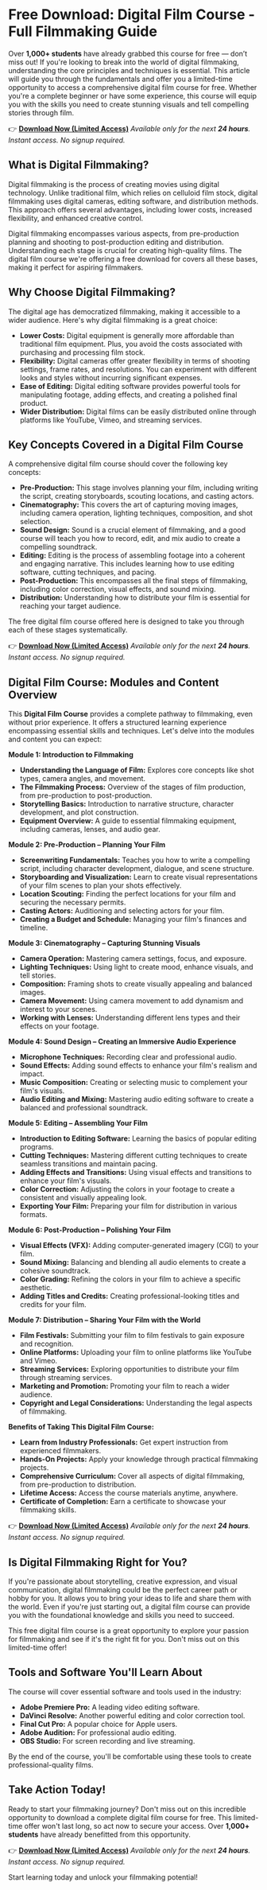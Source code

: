 # Free Download: Digital Film Course - Full Filmmaking Guide

Over **1,000+ students** have already grabbed this course for free — don’t miss out! If you're looking to break into the world of digital filmmaking, understanding the core principles and techniques is essential. This article will guide you through the fundamentals and offer you a limited-time opportunity to access a comprehensive digital film course for free. Whether you're a complete beginner or have some experience, this course will equip you with the skills you need to create stunning visuals and tell compelling stories through film.

👉 **[Download Now (Limited Access)](https://udemywork.com/digital-film-course)**
_Available only for the next **24 hours**. Instant access. No signup required._

## What is Digital Filmmaking?

Digital filmmaking is the process of creating movies using digital technology. Unlike traditional film, which relies on celluloid film stock, digital filmmaking uses digital cameras, editing software, and distribution methods. This approach offers several advantages, including lower costs, increased flexibility, and enhanced creative control.

Digital filmmaking encompasses various aspects, from pre-production planning and shooting to post-production editing and distribution. Understanding each stage is crucial for creating high-quality films. The digital film course we're offering a free download for covers all these bases, making it perfect for aspiring filmmakers.

## Why Choose Digital Filmmaking?

The digital age has democratized filmmaking, making it accessible to a wider audience. Here's why digital filmmaking is a great choice:

*   **Lower Costs:** Digital equipment is generally more affordable than traditional film equipment. Plus, you avoid the costs associated with purchasing and processing film stock.
*   **Flexibility:** Digital cameras offer greater flexibility in terms of shooting settings, frame rates, and resolutions. You can experiment with different looks and styles without incurring significant expenses.
*   **Ease of Editing:** Digital editing software provides powerful tools for manipulating footage, adding effects, and creating a polished final product.
*   **Wider Distribution:** Digital films can be easily distributed online through platforms like YouTube, Vimeo, and streaming services.

## Key Concepts Covered in a Digital Film Course

A comprehensive digital film course should cover the following key concepts:

*   **Pre-Production:** This stage involves planning your film, including writing the script, creating storyboards, scouting locations, and casting actors.
*   **Cinematography:** This covers the art of capturing moving images, including camera operation, lighting techniques, composition, and shot selection.
*   **Sound Design:** Sound is a crucial element of filmmaking, and a good course will teach you how to record, edit, and mix audio to create a compelling soundtrack.
*   **Editing:** Editing is the process of assembling footage into a coherent and engaging narrative. This includes learning how to use editing software, cutting techniques, and pacing.
*   **Post-Production:** This encompasses all the final steps of filmmaking, including color correction, visual effects, and sound mixing.
*   **Distribution:** Understanding how to distribute your film is essential for reaching your target audience.

The free digital film course offered here is designed to take you through each of these stages systematically.

👉 **[Download Now (Limited Access)](https://udemywork.com/digital-film-course)**
_Available only for the next **24 hours**. Instant access. No signup required._

## Digital Film Course: Modules and Content Overview

This **Digital Film Course** provides a complete pathway to filmmaking, even without prior experience. It offers a structured learning experience encompassing essential skills and techniques. Let's delve into the modules and content you can expect:

**Module 1: Introduction to Filmmaking**

*   **Understanding the Language of Film:** Explores core concepts like shot types, camera angles, and movement.
*   **The Filmmaking Process:** Overview of the stages of film production, from pre-production to post-production.
*   **Storytelling Basics:** Introduction to narrative structure, character development, and plot construction.
*   **Equipment Overview:** A guide to essential filmmaking equipment, including cameras, lenses, and audio gear.

**Module 2: Pre-Production – Planning Your Film**

*   **Screenwriting Fundamentals:** Teaches you how to write a compelling script, including character development, dialogue, and scene structure.
*   **Storyboarding and Visualization:** Learn to create visual representations of your film scenes to plan your shots effectively.
*   **Location Scouting:** Finding the perfect locations for your film and securing the necessary permits.
*   **Casting Actors:** Auditioning and selecting actors for your film.
*   **Creating a Budget and Schedule:** Managing your film's finances and timeline.

**Module 3: Cinematography – Capturing Stunning Visuals**

*   **Camera Operation:** Mastering camera settings, focus, and exposure.
*   **Lighting Techniques:** Using light to create mood, enhance visuals, and tell stories.
*   **Composition:** Framing shots to create visually appealing and balanced images.
*   **Camera Movement:** Using camera movement to add dynamism and interest to your scenes.
*   **Working with Lenses:** Understanding different lens types and their effects on your footage.

**Module 4: Sound Design – Creating an Immersive Audio Experience**

*   **Microphone Techniques:** Recording clear and professional audio.
*   **Sound Effects:** Adding sound effects to enhance your film's realism and impact.
*   **Music Composition:** Creating or selecting music to complement your film's visuals.
*   **Audio Editing and Mixing:** Mastering audio editing software to create a balanced and professional soundtrack.

**Module 5: Editing – Assembling Your Film**

*   **Introduction to Editing Software:** Learning the basics of popular editing programs.
*   **Cutting Techniques:** Mastering different cutting techniques to create seamless transitions and maintain pacing.
*   **Adding Effects and Transitions:** Using visual effects and transitions to enhance your film's visuals.
*   **Color Correction:** Adjusting the colors in your footage to create a consistent and visually appealing look.
*   **Exporting Your Film:** Preparing your film for distribution in various formats.

**Module 6: Post-Production – Polishing Your Film**

*   **Visual Effects (VFX):** Adding computer-generated imagery (CGI) to your film.
*   **Sound Mixing:** Balancing and blending all audio elements to create a cohesive soundtrack.
*   **Color Grading:** Refining the colors in your film to achieve a specific aesthetic.
*   **Adding Titles and Credits:** Creating professional-looking titles and credits for your film.

**Module 7: Distribution – Sharing Your Film with the World**

*   **Film Festivals:** Submitting your film to film festivals to gain exposure and recognition.
*   **Online Platforms:** Uploading your film to online platforms like YouTube and Vimeo.
*   **Streaming Services:** Exploring opportunities to distribute your film through streaming services.
*   **Marketing and Promotion:** Promoting your film to reach a wider audience.
*   **Copyright and Legal Considerations:** Understanding the legal aspects of filmmaking.

**Benefits of Taking This Digital Film Course:**

*   **Learn from Industry Professionals:** Get expert instruction from experienced filmmakers.
*   **Hands-On Projects:** Apply your knowledge through practical filmmaking projects.
*   **Comprehensive Curriculum:** Cover all aspects of digital filmmaking, from pre-production to distribution.
*   **Lifetime Access:** Access the course materials anytime, anywhere.
*   **Certificate of Completion:** Earn a certificate to showcase your filmmaking skills.

👉 **[Download Now (Limited Access)](https://udemywork.com/digital-film-course)**
_Available only for the next **24 hours**. Instant access. No signup required._

## Is Digital Filmmaking Right for You?

If you're passionate about storytelling, creative expression, and visual communication, digital filmmaking could be the perfect career path or hobby for you. It allows you to bring your ideas to life and share them with the world. Even if you're just starting out, a digital film course can provide you with the foundational knowledge and skills you need to succeed.

This free digital film course is a great opportunity to explore your passion for filmmaking and see if it's the right fit for you. Don't miss out on this limited-time offer!

## Tools and Software You'll Learn About

The course will cover essential software and tools used in the industry:

*   **Adobe Premiere Pro:** A leading video editing software.
*   **DaVinci Resolve:** Another powerful editing and color correction tool.
*   **Final Cut Pro:** A popular choice for Apple users.
*   **Adobe Audition:** For professional audio editing.
*   **OBS Studio:** For screen recording and live streaming.

By the end of the course, you'll be comfortable using these tools to create professional-quality films.

## Take Action Today!

Ready to start your filmmaking journey? Don't miss out on this incredible opportunity to download a complete digital film course for free. This limited-time offer won't last long, so act now to secure your access. Over **1,000+ students** have already benefitted from this opportunity.

👉 **[Download Now (Limited Access)](https://udemywork.com/digital-film-course)**
_Available only for the next **24 hours**. Instant access. No signup required._

Start learning today and unlock your filmmaking potential!
